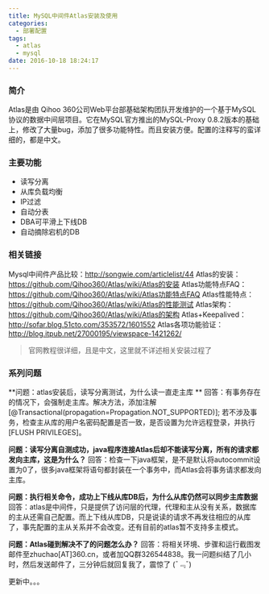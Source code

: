 ```yaml
---
title: MySQL中间件Atlas安装及使用
categories:
  - 部署配置
tags:
  - atlas
  - mysql
date: 2016-10-18 18:24:17
---
```


### 简介
Atlas是由 Qihoo 360公司Web平台部基础架构团队开发维护的一个基于MySQL协议的数据中间层项目。它在MySQL官方推出的MySQL-Proxy 0.8.2版本的基础上，修改了大量bug，添加了很多功能特性。而且安装方便。配置的注释写的蛮详细的，都是中文。

### 主要功能
- 读写分离
- 从库负载均衡
- IP过滤
- 自动分表
- DBA可平滑上下线DB
- 自动摘除宕机的DB

### 相关链接
Mysql中间件产品比较：http://songwie.com/articlelist/44
Atlas的安装：https://github.com/Qihoo360/Atlas/wiki/Atlas的安装
Atlas功能特点FAQ：https://github.com/Qihoo360/Atlas/wiki/Atlas功能特点FAQ
Atlas性能特点：https://github.com/Qihoo360/Atlas/wiki/Atlas的性能测试
Atlas架构：https://github.com/Qihoo360/Atlas/wiki/Atlas的架构
Atlas+Keepalived：http://sofar.blog.51cto.com/353572/1601552
Atlas各项功能验证：http://blog.itpub.net/27000195/viewspace-1421262/

<!-- more -->

> 官网教程很详细，且是中文，这里就不详述相关安装过程了

### 系列问题

**问题：atlas安装后，读写分离测试，为什么读一直走主库 **
回答：有事务存在的情况下，会强制走主库。解决方法，添加注解[@Transactional(propagation=Propagation.NOT_SUPPORTED)];
若不涉及事务，检查主从库的用户名密码配置是否一致，是否设置为允许远程登录，并执行[FLUSH PRIVILEGES]。

**问题：读写分离自测成功，java程序连接Atlas后却不能读写分离，所有的请求都发向主库，这是为什么？**
回答：检查一下java框架，是不是默认将autocommit设置为0了，很多java框架将语句都封装在一个事务中，而Atlas会将事务请求都发向主库。

**问题：执行相关命令，成功上下线从库DB后，为什么从库仍然可以同步主库数据**
回答：atlas是中间件，只是提供了访问层的代理，代理和主从没有关系，数据库的主从还需自己配置。而上下线从库DB，只是说读的请求不再发往相应的从库了，事先配置的主从关系并不会改变。还有目前的atlas暂不支持多主模式。

**问题：Atlas碰到解决不了的问题怎么办？**
回答：将相关环境、步骤和运行截图发邮件至zhuchao[AT]360.cn，或者加QQ群326544838。我一问题纠结了几小时，然后发送邮件了，三分钟后就回复我了，震惊了 (¯﹃¯)

更新中。。。

